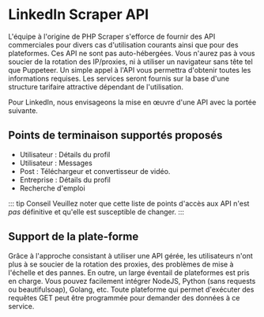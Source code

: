 # LinkedIn Scraper API

L'équipe à l'origine de PHP Scraper s'efforce de fournir des API commerciales pour divers cas d'utilisation courants ainsi que pour des plateformes. Ces API ne sont pas auto-hébergées. Vous n'aurez pas à vous soucier de la rotation des IP/proxies, ni à utiliser un navigateur sans tête tel que Puppeteer. Un simple appel à l'API vous permettra d'obtenir toutes les informations requises. Les services seront fournis sur la base d'une structure tarifaire attractive dépendant de l'utilisation.

Pour LinkedIn, nous envisageons la mise en œuvre d'une API avec la portée suivante.

## Points de terminaison supportés proposés

- Utilisateur : Détails du profil
- Utilisateur : Messages
- Post : Téléchargeur et convertisseur de vidéo.
- Entreprise : Détails du profil
- Recherche d'emploi

::: tip Conseil
Veuillez noter que cette liste de points d'accès aux API n'est *pas* définitive et qu'elle est susceptible de changer.
:::

## Support de la plate-forme

Grâce à l'approche consistant à utiliser une API gérée, les utilisateurs n'ont plus à se soucier de la rotation des proxies, des problèmes de mise à l'échelle et des pannes. En outre, un large éventail de plateformes est pris en charge. Vous pouvez facilement intégrer NodeJS, Python (sans requests ou beautifulsoap), Golang, etc. Toute plateforme qui permet d'exécuter des requêtes GET peut être programmée pour demander des données à ce service.
